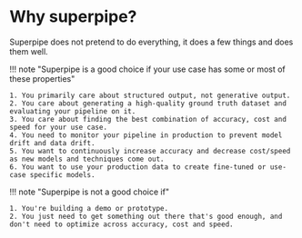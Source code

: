 # Why superpipe?

Superpipe does not pretend to do everything, it does a few things and does them well.

!!! note "Superpipe is a good choice if your use case has some or most of these properties"

    1. You primarily care about structured output, not generative output.
    2. You care about generating a high-quality ground truth dataset and evaluating your pipeline on it.
    3. You care about finding the best combination of accuracy, cost and speed for your use case.
    4. You need to monitor your pipeline in production to prevent model drift and data drift.
    5. You want to continuously increase accuracy and decrease cost/speed as new models and techniques come out.
    6. You want to use your production data to create fine-tuned or use-case specific models.

!!! note "Superpipe is not a good choice if"

    1. You're building a demo or prototype.
    2. You just need to get something out there that's good enough, and don't need to optimize across accuracy, cost and speed.

